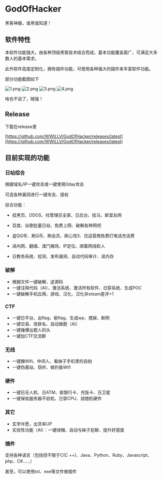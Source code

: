 # GodOfHacker
黑客神器，谁用谁知道！

## 软件特性

本软件功能强大，由各种顶级黑客技术结合而成，基本功能覆盖面广，可满足大多数人的基本需求。

此外软件高度定制化，拥有插件功能，可使用各种强大的插件来丰富软件功能。

部分功能截图如下



![1.png](https://i.loli.net/2018/08/04/5b6526975ac34.png)
![2.png](https://i.loli.net/2018/08/04/5b65269765ae0.png)
![3.png](https://i.loli.net/2018/08/04/5b6526976af67.png)
![4.png](https://i.loli.net/2018/08/04/5b65269778322.png)

啥也不说了，贼强！

## Release
下载在release里

[https://github.com/WWILLV/GodOfHacker/releases/latest](https://github.com/WWILLV/GodOfHacker/releases/latest)

## 目前实现的功能

### 日站综合

根据域名/IP一键攻击或一键使用0day攻击

可选各种漏洞进行一键攻击、提权

综合功能：

- 挂黑页、DDOS、社管理员全家、日后台、挂马、断室友网

- 百度、谷歌批量日站、免费上网、破解各种网吧

- 盗QQ号、刷Q币、刷会员、刷心悦3、日运营商免费打电话充话费

- 进内网、翻墙、澳门赌场、IP定位、顺着网线砍人

- 日教务系统、挖洞、发布漏洞、自动代码审计、读内存

  
### 破解

- 根据文件一键破解、逆源码
- 一键注释代码（AI）、激活系统、激活所有软件、日穿系统、生成POC
- 一键破解手机应用、游戏、汉化、汉化并steam差评+1

### CTF

- 一键日平台、出flag、偷flag、生成wp、搅屎、断网
- 一键交易、改排名、自动做题（AI）
- 一键锤爆出题人的头
- 一键加CTF交流群

### 无线

- 一键蹭Wifi、中间人、看妹子手机里的自拍
- 一键伪基站、窃听、做钓鱼Wifi

### 硬件

- 一键日无人机、日ATM、偷银行卡、充饭卡、日卫星
- 一键保佑服务器不宕机、日穿CPU、烧随机硬件

### 其它

- 玄学许愿，出货率UP
- 实验性功能（AI）：一键绿帽、自动与妹子尬聊、提升好感度

### 插件

支持各种语言（包括但不限于C(C ++)、Java、Python、Ruby、Javascript、php、C#……）

甚至，可以使用txt、exe等文件做插件